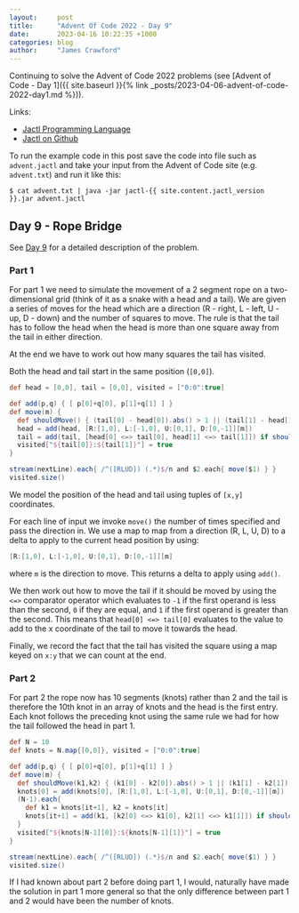 ```yaml
---
layout:     post
title:      "Advent Of Code 2022 - Day 9"
date:       2023-04-16 10:22:35 +1000
categories: blog
author:     "James Crawford"
---
```


Continuing to solve the Advent of Code 2022 problems
(see [Advent of Code - Day 1]({{ site.baseurl }}{% link _posts/2023-04-06-advent-of-code-2022-day1.md %})).

Links:
* [Jactl Programming Language](https://jactl.io)
* [Jactl on Github](https://github.com/jaccomoc/jactl)

To run the example code in this post save the code into file such as `advent.jactl` and take your input from the
Advent of Code site (e.g. `advent.txt`) and run it like this:
```shell
$ cat advent.txt | java -jar jactl-{{ site.content.jactl_version }}.jar advent.jactl 
```

## Day 9 - Rope Bridge

See [Day 9](https://adventofcode.com/2022/day/9) for a detailed description of the problem.

### Part 1

For part 1 we need to simulate the movement of a 2 segment rope on a two-dimensional grid (think of it as a snake
with a head and a tail).
We are given a series of moves for the head which are a direction (R - right, L - left, U - up, D - down) and the
number of squares to move.
The rule is that the tail has to follow the head when the head is more than one square away from the tail in
either direction.

At the end we have to work out how many squares the tail has visited.

Both the head and tail start in the same position (`[0,0]`).

```groovy
def head = [0,0], tail = [0,0], visited = ["0:0":true]

def add(p,q) { [ p[0]+q[0], p[1]+q[1] ] }
def move(m) {
  def shouldMove() { (tail[0] - head[0]).abs() > 1 || (tail[1] - head[1]).abs() > 1 }
  head = add(head, [R:[1,0], L:[-1,0], U:[0,1], D:[0,-1]][m])
  tail = add(tail, [head[0] <=> tail[0], head[1] <=> tail[1]]) if shouldMove()
  visited["${tail[0]}:${tail[1]}"] = true
}

stream(nextLine).each{ /^([RLUD]) (.*)$/n and $2.each{ move($1) } }
visited.size()
```

We model the position of the head and tail using tuples of `[x,y]` coordinates.

For each line of input we invoke `move()` the number of times specified and pass the direction in.
We use a map to map from a direction (R, L, U, D) to a delta to apply to the current head position by using:
```groovy
[R:[1,0], L:[-1,0], U:[0,1], D:[0,-1]][m]
```
where `m` is the direction to move.
This returns a delta to apply using `add()`.

We then work out how to move the tail if it should be moved by using the `<=>` comparator operator which evaluates
to `-1` if the first operand is less than the second, `0` if they are equal, and `1` if the first operand is greater
than the second.
This means that `head[0] <=> tail[0]` evaluates to the value to add to the x coordinate of the tail to move it towards
the head.

Finally, we record the fact that the tail has visited the square using a map keyed on `x:y` that we can count at the end.

### Part 2

For part 2 the rope now has 10 segments (knots) rather than 2 and the tail is therefore the 10th knot in an array
of knots and the head is the first entry.
Each knot follows the preceding knot using the same rule we had for how the tail followed the head in part 1.

```groovy
def N = 10
def knots = N.map{[0,0]}, visited = ["0:0":true]

def add(p,q) { [ p[0]+q[0], p[1]+q[1] ] }
def move(m) {
  def shouldMove(k1,k2) { (k1[0] - k2[0]).abs() > 1 || (k1[1] - k2[1]).abs() > 1 }
  knots[0] = add(knots[0], [R:[1,0], L:[-1,0], U:[0,1], D:[0,-1]][m])
  (N-1).each{
    def k1 = knots[it+1], k2 = knots[it]
    knots[it+1] = add(k1, [k2[0] <=> k1[0], k2[1] <=> k1[1]]) if shouldMove(k1,k2)
  }
  visited["${knots[N-1][0]}:${knots[N-1][1]}"] = true
}

stream(nextLine).each{ /^([RLUD]) (.*)$/n and $2.each{ move($1) } }
visited.size()
```

If I had known about part 2 before doing part 1, I would, naturally have made the solution in part 1 more general
so that the only difference between part 1 and 2 would have been the number of knots.
